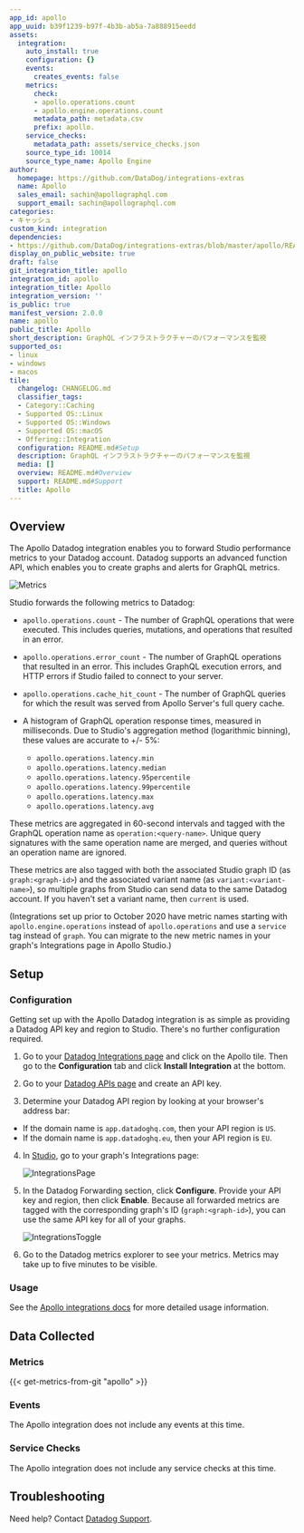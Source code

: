 ```yaml
---
app_id: apollo
app_uuid: b39f1239-b97f-4b3b-ab5a-7a888915eedd
assets:
  integration:
    auto_install: true
    configuration: {}
    events:
      creates_events: false
    metrics:
      check:
      - apollo.operations.count
      - apollo.engine.operations.count
      metadata_path: metadata.csv
      prefix: apollo.
    service_checks:
      metadata_path: assets/service_checks.json
    source_type_id: 10014
    source_type_name: Apollo Engine
author:
  homepage: https://github.com/DataDog/integrations-extras
  name: Apollo
  sales_email: sachin@apollographql.com
  support_email: sachin@apollographql.com
categories:
- キャッシュ
custom_kind: integration
dependencies:
- https://github.com/DataDog/integrations-extras/blob/master/apollo/README.md
display_on_public_website: true
draft: false
git_integration_title: apollo
integration_id: apollo
integration_title: Apollo
integration_version: ''
is_public: true
manifest_version: 2.0.0
name: apollo
public_title: Apollo
short_description: GraphQL インフラストラクチャーのパフォーマンスを監視
supported_os:
- linux
- windows
- macos
tile:
  changelog: CHANGELOG.md
  classifier_tags:
  - Category::Caching
  - Supported OS::Linux
  - Supported OS::Windows
  - Supported OS::macOS
  - Offering::Integration
  configuration: README.md#Setup
  description: GraphQL インフラストラクチャーのパフォーマンスを監視
  media: []
  overview: README.md#Overview
  support: README.md#Support
  title: Apollo
---
```


<!--  SOURCED FROM https://github.com/DataDog/integrations-extras -->


## Overview

The Apollo Datadog integration enables you to forward Studio performance metrics to your Datadog account. Datadog supports an advanced function API, which enables you to create graphs and alerts for GraphQL metrics.

![Metrics][1]

Studio forwards the following metrics to Datadog:

- `apollo.operations.count` - The number of GraphQL operations that were executed. This includes queries, mutations, and operations that resulted in an error.
- `apollo.operations.error_count` - The number of GraphQL operations that resulted in an error. This includes GraphQL execution errors, and HTTP errors if Studio failed to connect to your server.
- `apollo.operations.cache_hit_count` - The number of GraphQL queries for which the result was served from Apollo Server's full query cache.
- A histogram of GraphQL operation response times, measured in milliseconds. Due to Studio's aggregation method (logarithmic binning), these values are accurate to +/- 5%:

  - `apollo.operations.latency.min`
  - `apollo.operations.latency.median`
  - `apollo.operations.latency.95percentile`
  - `apollo.operations.latency.99percentile`
  - `apollo.operations.latency.max`
  - `apollo.operations.latency.avg`

These metrics are aggregated in 60-second intervals and tagged with the GraphQL operation name as `operation:<query-name>`. Unique query signatures with the same operation name are merged, and queries without an operation name are ignored.

These metrics are also tagged with both the associated Studio graph ID (as `graph:<graph-id>`) and the associated variant name (as `variant:<variant-name>`), so multiple graphs from Studio can send data to the same Datadog account. If you haven't set a variant name, then `current` is used.

(Integrations set up prior to October 2020 have metric names starting with `apollo.engine.operations` instead of `apollo.operations` and use a `service` tag instead of `graph`. You can migrate to the new metric names in your graph's Integrations page in Apollo Studio.)

## Setup

### Configuration

Getting set up with the Apollo Datadog integration is as simple as providing a Datadog API key and region to Studio. There's no further configuration required.

1. Go to your [Datadog Integrations page][2] and click on the Apollo tile. Then go to the **Configuration** tab and click **Install Integration** at the bottom.

2. Go to your [Datadog APIs page][3] and create an API key.

3. Determine your Datadog API region by looking at your browser's address bar:
- If the domain name is `app.datadoghq.com`, then your API region is `US`.
- If the domain name is `app.datadoghq.eu`, then your API region is `EU`.

4. In [Studio][4], go to your graph's Integrations page:

   ![IntegrationsPage][5]

5. In the Datadog Forwarding section, click **Configure**. Provide your API key and region, then click **Enable**. Because all forwarded metrics are tagged with the corresponding graph's ID (`graph:<graph-id>`), you can use the same API key for all of your graphs.

   ![IntegrationsToggle][6]

6. Go to the Datadog metrics explorer to see your metrics. Metrics may take up to five minutes to be visible.

### Usage

See the [Apollo integrations docs][7] for more detailed usage information.

## Data Collected

### Metrics
{{< get-metrics-from-git "apollo" >}}


### Events

The Apollo integration does not include any events at this time.

### Service Checks

The Apollo integration does not include any service checks at this time.

## Troubleshooting

Need help? Contact [Datadog Support][9].


[1]: https://raw.githubusercontent.com/DataDog/integrations-extras/master/apollo/images/metrics.png
[2]: https://app.datadoghq.com/account/settings#integrations
[3]: https://app.datadoghq.com/organization-settings/api-keys
[4]: https://www.apollographql.com/docs/studio/org/graphs/#viewing-graph-information
[5]: https://raw.githubusercontent.com/DataDog/integrations-extras/master/apollo/images/settings-link.png
[6]: https://raw.githubusercontent.com/DataDog/integrations-extras/master/apollo/images/settings-toggle.png
[7]: https://www.apollographql.com/docs/studio/datadog-integration/
[8]: https://github.com/DataDog/integrations-extras/blob/master/apollo/metadata.csv
[9]: https://docs.datadoghq.com/ja/help/